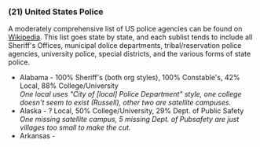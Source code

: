 ### (21) United States Police

A moderately comprehensive list of US police agencies can be found on [Wikipedia](https://en.wikipedia.org/wiki/List_of_United_States_state_and_local_law_enforcement_agencies). This list goes state by state, and each sublist tends to include all Sheriff's Offices, municipal dolice departments, tribal/reservation police agencies, university police, special districts, and the various forms of state police. 

* Alabama - 100% Sheriff's (both org styles), 100% Constable's, 42% Local, 88% College/University  
  *One local uses "City of [local] Police Department" style, one college doesn't seem to exist (Russell), other two are satellite campuses.*
* Alaska - ? Local, 50% College/University, 29% Dept. of Public Safety
  *One missing satellite campus, 5 missing Dept. of Pubsafety are just villages too small to make the cut.*
* Arkansas - 
